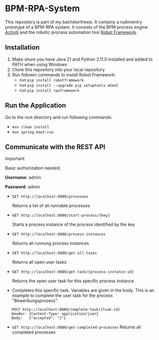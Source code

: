 # BPM-RPA-System
This repository is part of my bachelorthesis. It contains a rudimentry prototype of a BPM-RPA system. 
It consists of the BPM process engine [Activiti](https://github.com/Activiti/Activiti) and the robotic process automation tool [Robot Framework](https://github.com/robotframework/robotframework).

## Installation
1.  Make shure you have Java 21 and Python 2.11.0 installed and added to PATH when using Windows
2.  Clone this repository into your local repository
3.  Run followin commands to install Robot Framework:
     - run `pip install robotframework`
     - run `pip install --upgrade pip setuptools wheel`
     - run `pip install rpaframework`

## Run the Application
Go to the root directory and run following commands: 
- `mvn clean install`
- `mvn spring-boot:run`

## Communicate with the REST API

> [!IMPORTANT]
> Basic authorization needed.
> 
> **Username**: admin
> 
> **Password**: admin

-  `GET http://localhost:8080/processes`

   Returns a list of all runnable processes

-  `GET http://localhost:8080/start-process/{key}`

   Starts a process instance of the process identified by the key

-  `GET http://localhost:8080/process-instances`

   Returns all runnung process instances

-  `GET http://localhost:8080/get-all-tasks`

   Returns all open user tasks

-  `GET http://localhost:8080/get-task/{process-instance-id}`

   Returns the open user task for this specific process instance

-  Completes this specific task. Variables are given in the body. This is an example to complete the user task for the process "Bewerbungsprozess".
```
   POST http://localhost:8080/complete-task/{tsak-id}
   Header: {Content-Type: application/json}
   Body:   {"accepted": "J"}
```

-  `GET http://localhost:8080/get-completed-processes`
   Returns all completed processes

